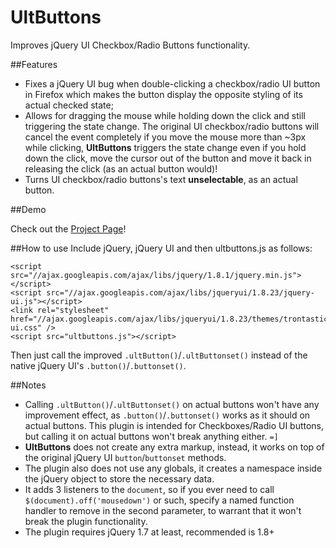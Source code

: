 UltButtons
==========

Improves jQuery UI Checkbox/Radio Buttons functionality.

##Features

- Fixes a jQuery UI bug when double-clicking a checkbox/radio UI button in Firefox which makes the button display the opposite styling of its actual checked state;
- Allows for dragging the mouse while holding down the click and still triggering the state change. The original UI checkbox/radio buttons will cancel the event completely if you move the mouse more than ~3px while clicking, **UltButtons** triggers the state change even if you hold down the click, move the cursor out of the button and move it back in releasing the click (as an actual button would)!
- Turns UI checkbox/radio buttons's text **unselectable**, as an actual button.

##Demo

Check out the [Project Page](http://ultcombo.github.com/UltButtons/)!

##How to use
Include jQuery, jQuery UI and then ultbuttons.js as follows:

    <script src="//ajax.googleapis.com/ajax/libs/jquery/1.8.1/jquery.min.js"></script>
    <script src="//ajax.googleapis.com/ajax/libs/jqueryui/1.8.23/jquery-ui.js"></script>
    <link rel="stylesheet" href="//ajax.googleapis.com/ajax/libs/jqueryui/1.8.23/themes/trontastic/jquery-ui.css" />
    <script src="ultbuttons.js"></script>

Then just call the improved `.ultButton()`/`.ultButtonset()` instead of the native jQuery UI's `.button()`/`.buttonset()`.

##Notes

- Calling `.ultButton()`/`.ultButtonset()` on actual buttons won't have any improvement effect, as `.button()`/`.buttonset()` works as it should on actual buttons. This plugin is intended for Checkboxes/Radio UI buttons, but calling it on actual buttons won't break anything either. `=]`
- **UltButtons** does not create any extra markup, instead, it works on top of the original jQuery UI `button`/`buttonset` methods.
- The plugin also does not use any globals, it creates a namespace inside the jQuery object to store the necessary data.
- It adds 3 listeners to the `document`, so if you ever need to call `$(document).off('mousedown')` or such, specify a named function handler to remove in the second parameter, to warrant that it won't break the plugin functionality.
- The plugin requires jQuery 1.7 at least, recommended is 1.8+